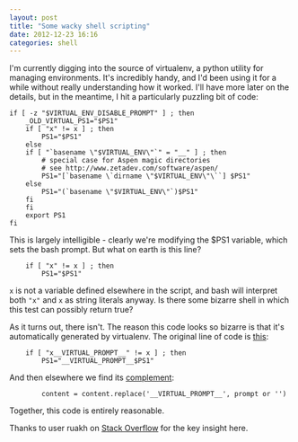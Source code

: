 ```yaml
---
layout: post
title: "Some wacky shell scripting"
date: 2012-12-23 16:16
categories: shell
---
```


I'm currently digging into the source of virtualenv, a python utility for managing environments.  It's incredibly handy, and I'd been using it for a while without really understanding how it worked.  I'll have more later on the details, but in the meantime, I hit a particularly puzzling bit of code:
```
if [ -z "$VIRTUAL_ENV_DISABLE_PROMPT" ] ; then
    _OLD_VIRTUAL_PS1="$PS1"
    if [ "x" != x ] ; then
        PS1="$PS1"
    else
    if [ "`basename \"$VIRTUAL_ENV\"`" = "__" ] ; then
        # special case for Aspen magic directories
        # see http://www.zetadev.com/software/aspen/
        PS1="[`basename \`dirname \"$VIRTUAL_ENV\"\``] $PS1"
    else
        PS1="(`basename \"$VIRTUAL_ENV\"`)$PS1"
    fi
    fi
    export PS1
fi
```
This is largely intelligible - clearly we're modifying the $PS1 variable, which sets the bash prompt.  But what on earth is this line?
```
    if [ "x" != x ] ; then
        PS1="$PS1"
```
`x` is not a variable defined elsewhere in the script, and bash will interpret both `"x"` and `x` as string literals anyway.  Is there some bizarre shell in which this test can possibly return true?

As it turns out, there isn't.  The reason this code looks so bizarre is that it's automatically generated by virtualenv.  The original line of code is [this](https://github.com/pypa/virtualenv/blob/develop/virtualenv_embedded/activate.sh#L59):
```
    if [ "x__VIRTUAL_PROMPT__" != x ] ; then
        PS1="__VIRTUAL_PROMPT__$PS1"
```
And then elsewhere we find its [complement](https://github.com/pypa/virtualenv/blob/develop/virtualenv.py#L1582):
```
        content = content.replace('__VIRTUAL_PROMPT__', prompt or '')
```
Together, this code is entirely reasonable.  

Thanks to user ruakh on [Stack Overflow](http://stackoverflow.com/questions/13976472/what-does-if-x-x-do-in-bash) for the key insight here. 

